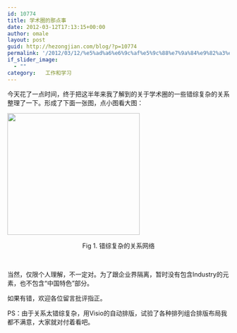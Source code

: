 ```yaml
---
id: 10774
title: 学术圈的那点事
date: 2012-03-12T17:13:15+00:00
author: omale
layout: post
guid: http://hezongjian.com/blog/?p=10774
permalink: '/2012/03/12/%e5%ad%a6%e6%9c%af%e5%9c%88%e7%9a%84%e9%82%a3%e7%82%b9%e4%ba%8b/'
if_slider_image:
  - ""
category:   工作和学习  
---
```

今天花了一点时间，终于把这半年来我了解到的关于学术圈的一些错综复杂的关系整理了一下。形成了下面一张图，点小图看大图：

[<img class="aligncenter size-medium wp-image-10775" title="r" src="/uploads/2012/03/r-300x276.png" alt="" width="300" height="276"  />](/uploads/2012/03/r.png)

<p style="text-align: center;">
  Fig 1. 错综复杂的关系网络
</p>

&nbsp;

当然，仅限个人理解，不一定对。为了跟企业界隔离，暂时没有包含Industry的元素，也不包含“中国特色”部分。

如果有错，欢迎各位留言批评指正。

PS：由于关系太错综复杂，用Visio的自动排版，试验了各种排列组合排版布局我都不满意，大家就对付着看吧。